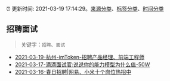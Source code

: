 :alarm_clock: 更新时间: 2021-03-19 17:14:29。[来源分类](../README.md)、[标签分类](../TAGS.md)、[时间分类](../TIMELINE.md)

## 招聘面试


> 关键字：`招聘`、`面试`



- [2021-03-19-杭州-imToken-招聘产品经理、前端工程师](https://www.v2ex.com/t/763349) 
- [2021-03-17-滴滴面试官:说说你的能力模型为什么值-50W](https://sec.thief.one/article_content?a_id=c75700bf9e867354c54842800fa0907d) 
- [2021-03-16-春日招聘|网易、小米十个岗位热招中](https://sec.thief.one/article_content?a_id=12def8655a36ed5a97d1f4a334c533a6) 